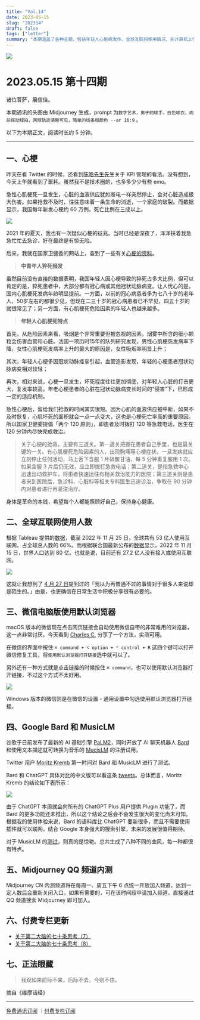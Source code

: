 ```yaml
---
title: "Vol.14"
date: 2023-05-15
slug: "202314"
draft: false
tags: ["letter"]
summary: "本期涵盖了各种主题，包括年轻人心脏病发作、全球互联网使用情况、在计算机上使用微信中的默认浏览器、谷歌的新 AI 引擎等。"
---
```


![](https://cos.justgoidea.com/justgoidea/uPic/2023/06/04/25wmvB.png)

# 2023.05.15 第十四期

诸位菩萨，展信佳。

本期通讯的头图由 Midjourney 生成，prompt 为`数字艺术，男子网球手，白色球衣，向前挥动球拍，网球轨迹清晰可见，简单的线条和颜色 --ar 16:9` 。

以下为本期正文，阅读时长约 5 分钟。

---

## 一、心梗

昨天在看 Twitter 的时候，还看到[陈皓先生先](https://twitter.com/haoel)生关于 KPI 管理的看法。没有想到，今天上午就看到了噩耗。虽然我不是技术圈的，也多多少少有些 emo。

急性心肌梗死一旦发生，心脏的血液供应犹如断电一样突然停止，会对心脏造成极大伤害。如果抢救不及时，往往意味着一条生命的消逝，一个家庭的破裂。而数据显示，我国每年新发心梗约 60 万例，死亡比例在三成以上。

![](https://cos.justgoidea.com/justgoidea/uPic/2023/06/04/oubKhm.png)

2021 年的夏天，我也有一次疑似心梗的征兆。当时已经是深夜了，泽泽扶着我急急忙忙去急诊，好在最终是有惊无险。

后来，我就在国家卫健委的网站上，查到了一些有关[心梗的资料](http://www.nhc.gov.cn/xgjz/jrjj/common.shtml)。

> **中青年人猝死频发**

虽然目前没有直接的数据表明，我国年轻人因心梗导致的猝死占多大比例，但可以肯定的是，猝死患者中，大部分都有冠心病或其他冠状动脉病变。让人忧心的是，国内心肌梗死发病年龄明显提前。一方面，以前的冠心病患者多为七八十岁的老年人，50岁左右的都很少见，但现在二三十岁的冠心病患者已不罕见，四五十岁的就很常见了；另一方面，有心肌梗死危险因素的年轻人也越来越多。
>

> **年轻人心肌梗死特点**

首先，从危险因素来看，吸烟是个非常重要但被忽视的因素。烟雾中所含的细小颗粒会伤害血管和心脏。法国一项历时15年的队列研究发现，男性心肌梗死发病率下降，女性心肌梗死发病率上升的最大的原因是，女性吸烟率明显上升；

其次，年轻人心梗多因冠状动脉痉挛引起，血管造影发现，年轻的心梗患者冠状动脉病变相对较轻；

再次，相对来说，心梗一旦发生，坏死程度往往更加彻底，对年轻人心脏的打击更大，复发率较高。年老心梗患者的心脏在冠状动脉病变长时间的“侵害”下，已形成一定的适应机制。
>

急性心梗后，留给我们抢救的时间其实很短。因为心肌的血液供应被中断，如果不及时恢复，心肌坏死的面积就会一点一点变大，这也是心梗死亡率高的重要原因。所以国家卫健委提倡「两个 120 原则」，即患者及时拨打 120 等急救电话，医生在 120 分钟内尽快完成救治。

> 关于心梗的抢救，主要有三道关。第一道关把握在患者自己手里，也是最关键的一关。有心肌梗死危险因素的人，出现胸痛等心梗症状，一旦发病就应立刻停止任何活动，马上舌下含服 1 片硝酸甘油，每 5 分钟重复服用 1 次。如果含服 3 片后仍无效，应立即拨打急救电话；第二道关，是指急救中心迅速出动救护车，将患者快速运往有相关救治能力的医院；第三道关则是患者来到医院后，急诊科、心脏科等相关专科医生迅速诊治，争取在 90 分钟内对患者进行再灌注治疗。
>

身体是革命的本钱，希望每个人都能照顾好自己，保持身心健康。

## 二、全球互联网使用人数

根据 Tableau 提供的[数据](https://public.tableau.com/app/profile/ituint/viz/InternetUse_update2022_14Nov/InternetUse1)，截至 2022 年 11 月 25 日，全球共有 53 亿人使用互联网，占全球总人数的 66%。而根据联合国最新公布的[数据](https://www.un.org/zh/global-issues/population)显示，2022 年 11 月 15 日，世界人口达到 80 亿。也就是说，目前还有 27.2 亿人没有接入或使用互联网。

![](https://cos.justgoidea.com/justgoidea/uPic/2023/06/04/iWJJZX.png)

这就让我想到了 [4 月 27 日](https://justgoidea.com/posts/2023-028)提到过的「我以为再普通不过的事情对于很多人来说却是陌生的。」由是，也更确信在日常生活中积极分享很有必要的。

## 三、微信电脑版使用默认浏览器

macOS 版本的微信现在点击网页链接会自动使用微信自带的非常难用的浏览器，这一点非常讨厌。今天看到 [Charles C.](https://twitter.com/Hwdee_) 分享了一个方法，实测可用。

在微信的界面中按住 `⌘ command + ⌥ option + ⌃ control + R` 这四个键可以打开微信修复工具，将`使用默认浏览器打开链接`选中就可以了。

另外还有一种方式就是点击链接的时候按住 `⌘ command`，也可以使用默认浏览器打开链接，不过这个方式不太好用。

![](https://cos.justgoidea.com/justgoidea/uPic/2023/06/04/93BY3B.jpg)

Windows 版本的微信则是在微信的设置 - 通用设置中勾选使用默认浏览器打开链接。

## 四、Google Bard 和 MusicLM

谷歌于日前发布了最新的 AI 基础引擎 [PaLM2](https://ai.google/discover/palm2)，同时开放了 AI 聊天机器人 [Bard](https://bard.google.com/) 和使用文本描述就可转换为音乐的 [MucisLM](https://aitestkitchen.withgoogle.com/experiments/music-lm) 的注册试用。

Twitter 用户 [Moritz Kremb](https://twitter.com/moritzkremb) 第一时间对 Bard 和 MusicLM 进行了测试。

Bard 和 ChatGPT 具体对比的中文版可以看这条 [tweets](https://twitter.com/FinanceYF5/status/1657596392708390917?s=20)。总体而言，Moritz Kremb 的结论如下表所示：

![](https://cos.justgoidea.com/justgoidea/uPic/2023/06/04/DiVcxV.png)

由于 ChatGPT 本周就会向所有的 ChatGPT Plus 用户提供 Plugin 功能了，而 Bard 的更多功能还未推出，所以这个结论之后会不会发生很大的变化尚未可知。根据我的使用体验来说，Bard 的语料库比 ChatGPT 要新很多，而且不需要使用插件就可以联网，结合 Google 本身强大的搜索引擎，未来的发展很值得期待。

对于 MusicLM 的[测试](https://twitter.com/FinanceYF5/status/1657599728459321345?s=20)，则真的是惊艳。总共生成了八种不同的曲风，每一种都很有特点。

## 五、Midjourney QQ 频道内测

Midjourney CN 内测频道将在每周一、周五下午 6 点统一开放加入频道，达到一定人数后会重新关闭入口。如果有需要的，可在该时间段申请加入频道，直接通过 QQ 频道搜索 Midjourney 即可加入。

## 六、付费专栏更新

- [关于第二大脑的七十条思考（7）](https://xiaobot.net/post/fce6e7bb-1ffa-422b-92e5-821855859576)
- [关于第二大脑的七十条思考（8）](https://xiaobot.net/post/f66ceff9-3a83-4b85-816d-1e096af069cb)

## 七、正法眼藏

> 我观如来前际不来，后际不去，今则不住。

摘自《维摩诘经》
>

---

[免费通讯订阅](https://letters.justgoidea.com/) ｜[付费专栏订阅](https://xiaobot.net/p/ywkh?refer=59b4c4c8-52a3-4dd4-b54b-1a81d7a4fb18)
